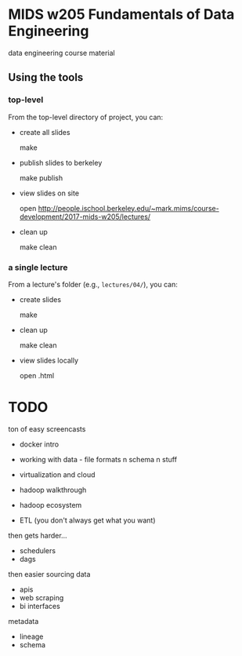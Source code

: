 # MIDS w205 Fundamentals of Data Engineering

data engineering course material

## Using the tools

### top-level

From the top-level directory of project, you can:

- create all slides

    make

- publish slides to berkeley

    make publish

- view slides on site

    open http://people.ischool.berkeley.edu/~mark.mims/course-development/2017-mids-w205/lectures/

- clean up

    make clean


### a single lecture

From a lecture's folder (e.g., `lectures/04/`), you can:

- create slides

    make

- clean up

    make clean

- view slides locally

    open <lecture-component>.html


# TODO

ton of easy screencasts
- docker intro
- working with data - file formats n schema n stuff
- virtualization and cloud
- hadoop walkthrough
- hadoop ecosystem

- ETL (you don't always get what you want)

then gets harder...
- schedulers
- dags

then easier
sourcing data

- apis
- web scraping
- bi interfaces

metadata

- lineage
- schema



